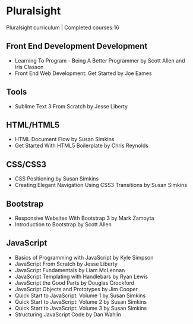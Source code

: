 # Pluralsight
Pluralsight curriculum | Completed courses:16

## Front End Development Development
- Learning To Program - Being A Better Programmer by Scott Allen and Iris Classon
- Front End Web Development: Get Started by Joe Eames

## Tools
- Sublime Text 3 From Scratch by Jesse Liberty

## HTML/HTML5
- HTML Document Flow by Susan Simkins
- Get Started With HTML5 Boilerplate by Chris Reynolds

## CSS/CSS3
- CSS Positioning by Susan Simkins
- Creating Elegant Navigation Using CSS3 Transitions by Susan Simkins

## Bootstrap
- Responsive Websites With Bootstrap 3 by Mark Zamoyta
- Introduction to Bootstrap by Scott Allen

## JavaScript
- Basics of Programming with JavaScript by Kyle Simpson
- JavaScript From Scratch by Jesse Liberty
- JavaScript Fundamentals by Liam McLennan
- JavaScript Templating with Handlebars by Ryan Lewis
- JavaScript the Good Parts by Douglas Crockford
- JavaScript Objects and Prototypes by Jim Cooper
- Quick Start to JavaScript: Volume 1 by Susan Simkins
- Quick Start to JavaScript: Volume 2 by Susan Simkins
- Quick Start to JavaScript: Volume 3 by Susan Simkins
- Structuring JavaScript Code by Dan Wahlin